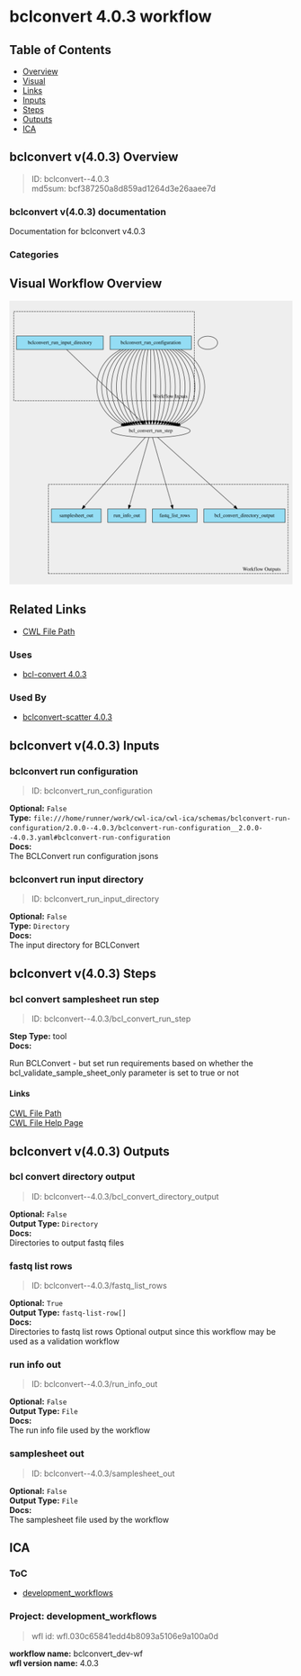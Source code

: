 
bclconvert 4.0.3 workflow
=========================

## Table of Contents
  
- [Overview](#bclconvert-v403-overview)  
- [Visual](#visual-workflow-overview)  
- [Links](#related-links)  
- [Inputs](#bclconvert-v403-inputs)  
- [Steps](#bclconvert-v403-steps)  
- [Outputs](#bclconvert-v403-outputs)  
- [ICA](#ica)  


## bclconvert v(4.0.3) Overview



  
> ID: bclconvert--4.0.3  
> md5sum: bcf387250a8d859ad1264d3e26aaee7d

### bclconvert v(4.0.3) documentation
  
Documentation for bclconvert v4.0.3

### Categories
  


## Visual Workflow Overview
  
[![bclconvert__4.0.3.svg](../../../../images/workflows/bclconvert/4.0.3/bclconvert__4.0.3.svg)](https://github.com/umccr/cwl-ica/raw/main/.github/catalogue/images/workflows/bclconvert/4.0.3/bclconvert__4.0.3.svg)
## Related Links
  
- [CWL File Path](../../../../../../workflows/bclconvert/4.0.3/bclconvert__4.0.3.cwl)  


### Uses
  
- [bcl-convert 4.0.3](../../../tools/bcl-convert/4.0.3/bcl-convert__4.0.3.md)  


### Used By
  
- [bclconvert-scatter 4.0.3](../../bclconvert-scatter/4.0.3/bclconvert-scatter__4.0.3.md)  

  


## bclconvert v(4.0.3) Inputs

### bclconvert run configuration



  
> ID: bclconvert_run_configuration
  
**Optional:** `False`  
**Type:** `file:///home/runner/work/cwl-ica/cwl-ica/schemas/bclconvert-run-configuration/2.0.0--4.0.3/bclconvert-run-configuration__2.0.0--4.0.3.yaml#bclconvert-run-configuration`  
**Docs:**  
The BCLConvert run configuration jsons


### bclconvert run input directory



  
> ID: bclconvert_run_input_directory
  
**Optional:** `False`  
**Type:** `Directory`  
**Docs:**  
The input directory for BCLConvert

  


## bclconvert v(4.0.3) Steps

### bcl convert samplesheet run step


  
> ID: bclconvert--4.0.3/bcl_convert_run_step
  
**Step Type:** tool  
**Docs:**
  
Run BCLConvert - but set run requirements based on whether the bcl_validate_sample_sheet_only parameter is set to true or not

#### Links
  
[CWL File Path](../../../../../../tools/bcl-convert/4.0.3/bcl-convert__4.0.3.cwl)  
[CWL File Help Page](../../../tools/bcl-convert/4.0.3/bcl-convert__4.0.3.md)  


## bclconvert v(4.0.3) Outputs

### bcl convert directory output



  
> ID: bclconvert--4.0.3/bcl_convert_directory_output  

  
**Optional:** `False`  
**Output Type:** `Directory`  
**Docs:**  
Directories to output fastq files
  


### fastq list rows



  
> ID: bclconvert--4.0.3/fastq_list_rows  

  
**Optional:** `True`  
**Output Type:** `fastq-list-row[]`  
**Docs:**  
Directories to fastq list rows
Optional output since this workflow may be used as a validation workflow
  


### run info out



  
> ID: bclconvert--4.0.3/run_info_out  

  
**Optional:** `False`  
**Output Type:** `File`  
**Docs:**  
The run info file used by the workflow
  


### samplesheet out



  
> ID: bclconvert--4.0.3/samplesheet_out  

  
**Optional:** `False`  
**Output Type:** `File`  
**Docs:**  
The samplesheet file used by the workflow
  

  


## ICA

### ToC
  
- [development_workflows](#project-development_workflows)  


### Project: development_workflows


> wfl id: wfl.030c65841edd4b8093a5106e9a100a0d  

  
**workflow name:** bclconvert_dev-wf  
**wfl version name:** 4.0.3  

  

